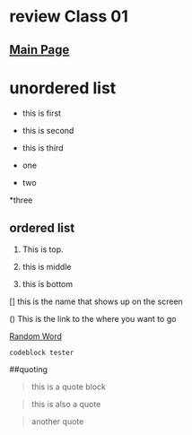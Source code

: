 # review Class 01
[Main Page](https://averion305.github.io/reading-notes/)
-
# unordered list
- this is first

- this is second

- this is third

* one

* two

*three

## ordered list
1. This is top.

1. this is middle

1. this is bottom

[]
this is the name that shows up on the screen

()
This is the link to the where you want to go

[Random Word](http://starwars.com)

```
codeblock tester
```

##quoting

>this is a quote block

>this is also a quote

>another quote
